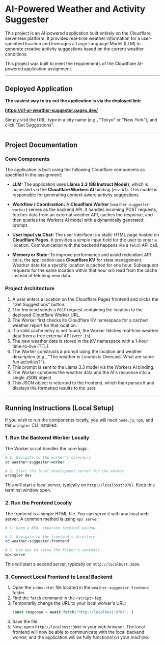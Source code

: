 # AI-Powered Weather and Activity Suggester

This project is an AI-powered application built entirely on the Cloudflare serverless platform. It provides real-time weather information for a user-specified location and leverages a Large Language Model (LLM) to generate creative activity suggestions based on the current weather conditions.

This project was built to meet the requirements of the Cloudflare AI-powered application assignment.

---

## Deployed Application

**The easiest way to try out the application is via the deployed link:**

**https://cf-ai-weather-suggester.pages.dev/**

Simply visit the URL, type in a city name (e.g., "Tokyo" or "New York"), and click "Get Suggestions".

---

## Project Documentation

### Core Components

The application is built using the following Cloudflare components as specified in the assignment:

*   **LLM:** The application uses **Llama 3.3 (8B Instruct Model)**, which is accessed via the **Cloudflare Workers AI** binding (`env.AI`). This model is responsible for generating context-aware activity suggestions.

*   **Workflow / Coordination:** A **Cloudflare Worker** (`weather-suggester-worker`) serves as the backend API. It handles incoming POST requests, fetches data from an external weather API, caches the response, and then queries the Workers AI model with a dynamically generated prompt.

*   **User Input via Chat:** The user interface is a static HTML page hosted on **Cloudflare Pages**. It provides a simple input field for the user to enter a location. Communication with the backend happens via a `fetch` API call.

*   **Memory or State:** To improve performance and avoid redundant API calls, the application uses **Cloudflare KV** for state management. Weather data for a specific location is cached for one hour. Subsequent requests for the same location within that hour will read from the cache instead of fetching new data.

### Project Architecture

1.  A user enters a location on the Cloudflare Pages frontend and clicks the "Get Suggestions" button.
2.  The frontend sends a `POST` request containing the location to the deployed Cloudflare Worker URL.
3.  The Worker first checks its Cloudflare KV namespace for a cached weather report for that location.
4.  If a valid cache entry is not found, the Worker fetches real-time weather data from a free external API (`wttr.in`).
5.  The new weather data is stored in the KV namespace with a 1-hour time-to-live (TTL).
6.  The Worker constructs a prompt using the location and weather description (e.g., "The weather in London is Overcast. What are some fun activities?").
7.  This prompt is sent to the Llama 3.3 model via the Workers AI binding.
8.  The Worker combines the weather data and the AI's response into a single JSON object.
9.  This JSON object is returned to the frontend, which then parses it and displays the formatted results to the user.

---

## Running Instructions (Local Setup)

If you wish to run the components locally, you will need `node.js`, `npm`, and the `wrangler` CLI installed.

### 1. Run the Backend Worker Locally

The Worker script handles the core logic.

```powershell
# 1. Navigate to the worker's directory
cd weather-suggester-worker

# 2. Start the local development server for the worker
wrangler dev
```

This will start a local server, typically on `http://localhost:8787`. Keep this terminal window open.

### 2. Run the Frontend Locally

The frontend is a simple HTML file. You can serve it with any local web server. A common method is using `npx serve`.

```powershell
# 1. Open a NEW, separate terminal window.

# 2. Navigate to the frontend's directory
cd weather-suggester-frontend

# 3. Use npx to serve the folder's contents
npx serve
```

This will start a second server, typically on `http://localhost:3000`.

### 3. Connect Local Frontend to Local Backend

1.  Open the `index.html` file located in the `weather-suggester-frontend` folder.
2.  Find the `fetch` command in the `<script>` tag.
3.  Temporarily change the URL to your local worker's URL:
    ```javascript
    const response = await fetch('http://localhost:8787', {
    ```
4.  Save the file.
5.  Now, open `http://localhost:3000` in your web browser. The local frontend will now be able to communicate with the local backend worker, and the application will be fully functional on your machine.